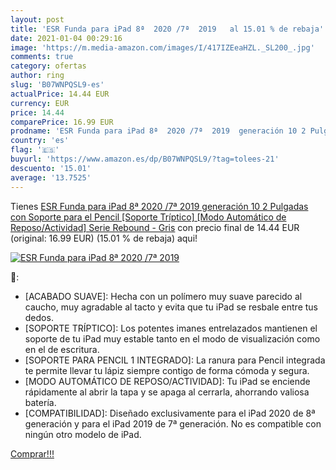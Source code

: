 ```yaml
---
layout: post
title: 'ESR Funda para iPad 8ª  2020 /7ª  2019   al 15.01 % de rebaja'
date: 2021-01-04 00:29:16
image: 'https://m.media-amazon.com/images/I/417IZEeaHZL._SL200_.jpg'
comments: true
category: ofertas
author: ring
slug: 'B07WNPQSL9-es'
actualPrice: 14.44 EUR
currency: EUR
price: 14.44
comparePrice: 16.99 EUR
prodname: 'ESR Funda para iPad 8ª  2020 /7ª  2019  generación 10 2 Pulgadas con Soporte para el Pencil [Soporte Tríptico] [Modo Automático de Reposo/Actividad] Serie Rebound - Gris'
country: 'es'
flag: '🇪🇸'
buyurl: 'https://www.amazon.es/dp/B07WNPQSL9/?tag=tolees-21'
descuento: '15.01'
average: '13.7525'
---
```


Tienes [ESR Funda para iPad 8ª  2020 /7ª  2019  generación 10 2 Pulgadas con Soporte para el Pencil [Soporte Tríptico] [Modo Automático de Reposo/Actividad] Serie Rebound - Gris](https://www.amazon.es/dp/B07WNPQSL9/?tag=tolees-21) con precio final de  14.44 EUR (original: 16.99 EUR) (15.01 %  de rebaja) aqui!

[![ESR Funda para iPad 8ª  2020 /7ª  2019  ](https://m.media-amazon.com/images/I/417IZEeaHZL._SL200_.jpg)](https://www.amazon.es/dp/B07WNPQSL9/?tag=tolees-21)

🔎:

- [ACABADO SUAVE]: Hecha con un polímero muy suave parecido al caucho, muy agradable al tacto y evita que tu iPad se resbale entre tus dedos.
- [SOPORTE TRÍPTICO]: Los potentes imanes entrelazados mantienen el soporte de tu iPad muy estable tanto en el modo de visualización como en el de escritura.
- [SOPORTE PARA PENCIL 1 INTEGRADO]: La ranura para Pencil integrada te permite llevar tu lápiz siempre contigo de forma cómoda y segura.
- [MODO AUTOMÁTICO DE REPOSO/ACTIVIDAD]: Tu iPad se enciende rápidamente al abrir la tapa y se apaga al cerrarla, ahorrando valiosa batería.
- [COMPATIBILIDAD]: Diseñado exclusivamente para el iPad 2020 de 8ª generación y para el iPad 2019 de 7ª generación. No es compatible con ningún otro modelo de iPad.

[Comprar!!!](https://www.amazon.es/dp/B07WNPQSL9/?tag=tolees-21)
